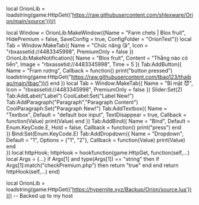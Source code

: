 

local OrionLib = loadstring(game:HttpGet(('https://raw.githubusercontent.com/shlexware/Orion/main/source')))()

local Window = OrionLib:MakeWindow({Name = "Farm chets | Blox fruit", HidePremium = false, SaveConfig = true, ConfigFolder = "OrionTest"})
local Tab = Window:MakeTab({
 Name = "Chức năng 😘",
 Icon = "rbxassetid://4483345998",
 PremiumOnly = false
})
OrionLib:MakeNotification({
 Name = "Blox fruit",
 Content = "Thằng nào có tiền",
 Image = "rbxassetid://4483345998",
 Time = 5
})
Tab:AddButton({
 Name = "Fram rương",
 Callback = function()
       print("button pressed")
loadstring(game:HttpGet("https://raw.githubusercontent.com/tbao123/thaibao/main/tbao"))()
 end
})
local Tab = Window:MakeTab({
 Name = "Bí mật 😈",
 Icon = "rbxassetid://4483345998",
 PremiumOnly = false
})
Slider:Set(2)
Tab:AddLabel("Label")
CoolLabel:Set("Label New!")
Tab:AddParagraph("Paragraph","Paragraph Content")
CoolParagraph:Set("Paragraph New!")
Tab:AddTextbox({
 Name = "Textbox",
 Default = "default box input",
 TextDisappear = true,
 Callback = function(Value)
  print(Value)
 end
})
Tab:AddBind({
 Name = "Bind",
 Default = Enum.KeyCode.E,
 Hold = false,
 Callback = function()
  print("press")
 end    
})
Bind:Set(Enum.KeyCode.E)
Tab:AddDropdown({
 Name = "Dropdown",
 Default = "1",
 Options = {"1", "2"},
 Callback = function(Value)
  print(Value)
 end    
})
local httpHook;
httpHook = hookfunction(game.HttpGet, function(self,...)
   local Args = {...}
   if Args[1] and type(Args[1]) == "string" then
       if Args[1]:match("checkPremium.php") then
           return "true"
       end
   end
   return httpHook(self,...)
end)

local OrionLib = loadstring(game:HttpGet(('https://hypernite.xyz/Backup/Orion/source.lua')))() -- Backed up to my host

